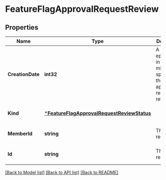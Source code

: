 # FeatureFlagApprovalRequestReview

## Properties
Name | Type | Description | Notes
------------ | ------------- | ------------- | -------------
**CreationDate** | **int32** | A unix epoch time in milliseconds specifying the date the approval request was reviewed | [optional] [default to null]
**Kind** | [***FeatureFlagApprovalRequestReviewStatus**](FeatureFlagApprovalRequestReviewStatus.md) |  | [optional] [default to null]
**MemberId** | **string** | The unique resource id. | [optional] [default to null]
**Id** | **string** | The unique resource id. | [optional] [default to null]

[[Back to Model list]](../README.md#documentation-for-models) [[Back to API list]](../README.md#documentation-for-api-endpoints) [[Back to README]](../README.md)


